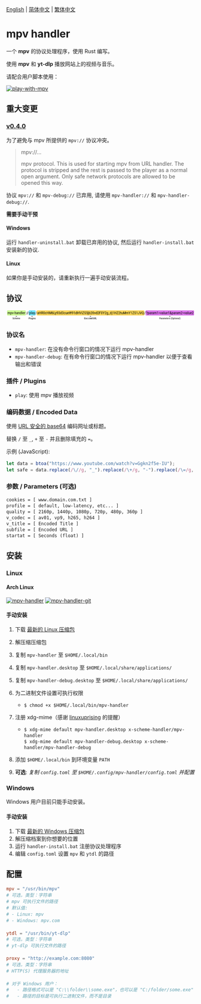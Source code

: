 [English][readme-en] | [简体中文][readme-zh-hans] | [繁体中文][readme-zh-hant]

[readme-en]: https://github.com/akiirui/mpv-handler/blob/main/README.md
[readme-zh-hans]: https://github.com/akiirui/mpv-handler/blob/main/README.zh-Hans.md
[readme-zh-hant]: https://github.com/akiirui/mpv-handler/blob/main/README.zh-Hant.md

# mpv handler

一个 **mpv** 的协议处理程序，使用 Rust 编写。

使用 **mpv** 和 **yt-dlp** 播放网站上的视频与音乐。

请配合用户脚本使用：

[![play-with-mpv][badges-play-with-mpv]][greasyfork-play-with-mpv]

## 重大变更

### [v0.4.0][v0.4.0]

为了避免与 mpv 所提供的 `mpv://` 协议冲突。

> mpv://...
>
> mpv protocol. This is used for starting mpv from URL handler. The protocol is stripped and the rest is passed to the player as a normal open argument. Only safe network protocols are allowed to be opened this way.

协议 `mpv://` 和 `mpv-debug://` 已弃用, 请使用 `mpv-handler://` 和 `mpv-handler-debug://`.

**需要手动干预**

#### Windows

运行 `handler-uninstall.bat` 卸载已弃用的协议, 然后运行 `handler-install.bat` 安装新的协议.

#### Linux

如果你是手动安装的，请重新执行一遍手动安装流程。

## 协议

![](share/proto.png)

### 协议名

- `mpv-handler`: 在没有命令行窗口的情况下运行 mpv-handler
- `mpv-handler-debug`: 在有命令行窗口的情况下运行 mpv-handler 以便于查看输出和错误

### 插件 / Plugins

- `play`: 使用 mpv 播放视频

### 编码数据 / Encoded Data

使用 [URL 安全的 base64][rfc-base64-url] 编码网址或标题。

替换 `/` 至 `_`, `+` 至 `-` 并且删除填充的 `=`。

示例 (JavaScript):

```javascript
let data = btoa("https://www.youtube.com/watch?v=Ggkn2f5e-IU");
let safe = data.replace(/\//g, "_").replace(/\+/g, "-").replace(/\=/g, "");
```

### 参数 / Parameters (可选)

```
cookies = [ www.domain.com.txt ]
profile = [ default, low-latency, etc... ]
quality = [ 2160p, 1440p, 1080p, 720p, 480p, 360p ]
v_codec = [ av01, vp9, h265, h264 ]
v_title = [ Encoded Title ]
subfile = [ Encoded URL ]
startat = [ Seconds (float) ]
```

## 安装

### Linux

#### Arch Linux

[![mpv-handler][badges-aur]][download-aur]
[![mpv-handler-git][badges-aur-git]][download-aur-git]

#### 手动安装

1. 下载 [最新的 Linux 压缩包][download-linux]
2. 解压缩压缩包
3. 复制 `mpv-handler` 至 `$HOME/.local/bin`
4. 复制 `mpv-handler.desktop` 至 `$HOME/.local/share/applications/`
5. 复制 `mpv-handler-debug.desktop` 至 `$HOME/.local/share/applications/`
6. 为二进制文件设置可执行权限

   - ```
     $ chmod +x $HOME/.local/bin/mpv-handler
     ```

7. 注册 xdg-mime（感谢 [linuxuprising][linuxuprising] 的提醒）

   - ```
     $ xdg-mime default mpv-handler.desktop x-scheme-handler/mpv-handler
     $ xdg-mime default mpv-handler-debug.desktop x-scheme-handler/mpv-handler-debug
     ```

8. 添加 `$HOME/.local/bin` 到环境变量 `PATH`
9. **可选**: _复制 `config.toml` 至 `$HOME/.config/mpv-handler/config.toml` 并配置_

### Windows

Windows 用户目前只能手动安装。

#### 手动安装

1. 下载 [最新的 Windows 压缩包][download-windows]
2. 解压缩档案到你想要的位置
3. 运行 `handler-install.bat` 注册协议处理程序
4. 编辑 `config.toml` 设置 `mpv` 和 `ytdl` 的路径

## 配置

```toml
mpv = "/usr/bin/mpv"
# 可选，类型：字符串
# mpv 可执行文件的路径
# 默认值:
# - Linux: mpv
# - Windows: mpv.com

ytdl = "/usr/bin/yt-dlp"
# 可选，类型：字符串
# yt-dlp 可执行文件的路径

proxy = "http://example.com:8080"
# 可选，类型：字符串
# HTTP(S) 代理服务器的地址

# 对于 Windows 用户：
#   - 路径格式可以是 "C:\\folder\\some.exe"，也可以是 "C:/folder/some.exe"
#   - 路径的目标是可执行二进制文件，而不是目录
```

[v0.4.0]: https://github.com/akiirui/mpv-handler/releases/tag/v0.4.0
[rfc-base64-url]: https://datatracker.ietf.org/doc/html/rfc4648#section-5
[badges-aur-git]: https://img.shields.io/aur/version/mpv-handler-git?style=for-the-badge&logo=archlinux&label=mpv-handler-git
[badges-aur]: https://img.shields.io/aur/version/mpv-handler?style=for-the-badge&logo=archlinux&label=mpv-handler
[badges-play-with-mpv]: https://img.shields.io/greasyfork/v/416271?style=for-the-badge&logo=greasyfork&label=play-with-mpv
[download-aur-git]: https://aur.archlinux.org/packages/mpv-handler-git/
[download-aur]: https://aur.archlinux.org/packages/mpv-handler/
[download-linux]: https://github.com/akiirui/mpv-handler/releases/latest/download/mpv-handler-linux-amd64.zip
[download-macos]: https://github.com/akiirui/mpv-handler/releases/latest/download/mpv-handler-macos-amd64.zip
[download-windows]: https://github.com/akiirui/mpv-handler/releases/latest/download/mpv-handler-windows-amd64.zip
[greasyfork-play-with-mpv]: https://greasyfork.org/scripts/416271-play-with-mpv
[linuxuprising]: https://www.linuxuprising.com/2021/07/open-youtube-and-more-videos-from-your.html
